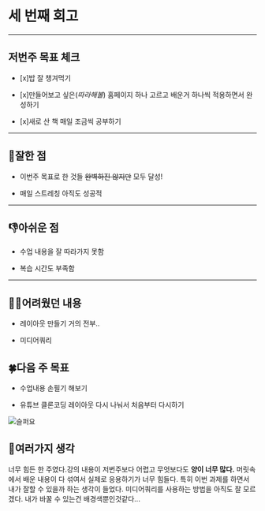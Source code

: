 # 세 번째 회고

---

## 저번주 목표 체크

- [x]밥 잘 챙겨먹기

- [x]만들어보고 싶은(_따라해볼_) 홈페이지 하나 고르고 배운거 하나씩 적용하면서 완성하기

- [x]새로 산 책 매일 조금씩 공부하기

---

## 👏잘한 점

- 이번주 목표로 한 것들 ~~완벽하진 않지만~~ 모두 달성!

- 매일 스트레칭 아직도 성공적

---

## 👎아쉬운 점

- 수업 내용을 잘 따라가지 못함

- 복습 시간도 부족함

---

## 😵‍💫어려웠던 내용

- 레이아웃 만들기 거의 전부..

- 미디어쿼리

## 🍀다음 주 목표

- 수업내용 손필기 해보기

- 유튜브 클론코딩 레이아웃 다시 나눠서 처음부터 다시하기

![슬퍼요](https://search.pstatic.net/common/?src=http%3A%2F%2Fblogfiles.naver.net%2FMjAyNDEwMTBfMTM0%2FMDAxNzI4NTIxNTcwNTgx.4vKXMF_ox3hiRSAy6k-W4MEHE1ONM3Sj7QzHcBv8Gtsg.Rx4lHS89DNMXdJydWdutX_9XP4ZBxLV7_sEUWdJOP2Ag.JPEG%2FIMG_5354.JPG&type=ofullfill340_600_png)

## 📖여러가지 생각

너무 힘든 한 주였다.강의 내용이 저번주보다 어렵고 무엇보다도 **양이 너무 많다.** 머릿속에서 배운 내용이 다 섞여서 실제로 응용하기가 너무 힘들다. 특히 이번 과제를 하면서 내가 잘할 수 있을까 하는 생각이 들었다. 미디어쿼리를 사용하는 방법을 아직도 잘 모르겠다. 내가 바꿀 수 있는건 배경색뿐인것같다...
